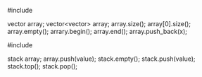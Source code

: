 #include<vector>

vector<int> array;    vector<vector<int>> array;
array.size();    array[0].size();
array.empty();
arrary.begin();  array.end();  array.push_back(x);




#include<stack>

stack<int> array;
array.push(value);
stack.empty();
stack.push(value);
stack.top();
stack.pop();





